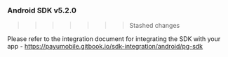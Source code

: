 
### Android SDK v5.2.0
>>>>>>> Stashed changes

Please refer to the integration document for integrating the SDK with your app - https://payumobile.gitbook.io/sdk-integration/android/pg-sdk
